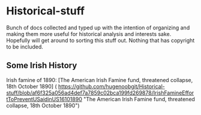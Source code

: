 # Historical-stuff
Bunch of docs collected and typed up with the intention of organizing and making them more useful for historical analysis and interests sake. Hopefully will get around to sorting this stuff out. Nothing that has copyright to be included. 

## Some Irish History
  Irish famine of 1890:
  [The American Irish Famine fund, threatened collapse, 18th October 1890] ( https://github.com/hugenoobgit/Historical-stuff/blob/af6f325a056ad4def7a7859c02bca199fd269878/IrishFamineEffortToPreventUSaidinUS16101890 "The American Irish Famine fund, threatened collapse, 18th October 1890")
